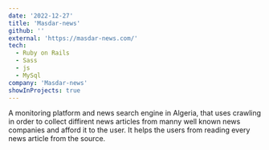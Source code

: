 ```yaml
---
date: '2022-12-27'
title: 'Masdar-news'
github: ''
external: 'https://masdar-news.com/'
tech:
  - Ruby on Rails
  - Sass
  - js
  - MySql
company: 'Masdar-news'
showInProjects: true
---
```


A monitoring platform and news search engine in Algeria, that uses crawling in order to collect diffirent news articles from manny well known news companies
and afford it to the user. It helps the users from reading every news article from the source.
